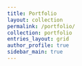 ```yaml
---
title: Portfolio
layout: collection
permalink: /portfolio/
collection: portfolio
entries_layout: grid
author_profile: true
sidebar_main: true
---
```

